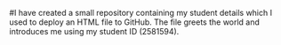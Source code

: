 #I have created a small repository containing my student details which I used to deploy an HTML file to GitHub. The file greets the world and introduces me using my student ID (2581594).
